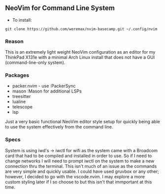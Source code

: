 ## NeoVim for Command Line System
- To install:
```
git clone https://github.com/weremax/nvim-basecamp.git ~/.config/nvim
```

### Reason
This is an extremely light weight NeoVim configuration as an editor for my ThinkPad X131e with a minimal Arch Linux install that does not have a GUI (command-line-only system).

### Packages
- packer.nvim - use :PackerSync
- mason :Mason for additional LSPs
- treesitter
- lualine
- telescope
- lsp

Just a very basic functional NeoVim editor style setup for quickly being able to use the system effectively from the command line.

### Specs
System is using iwd's -> iwctl for wifi as the system came with a Broadcom card that had to be compiled and installed in order to use. So if I need to change networks I will need to prompt iwctl on the system to make a new connection thru the terminal. This isn't much of an issue as the commands are very simple and quickly usable. I could have used gruvbox or any other; however, I decided to go with the vscode.nvim. I may explore a more custom styling later if I so choose to but this isn't that immportant at this time.
